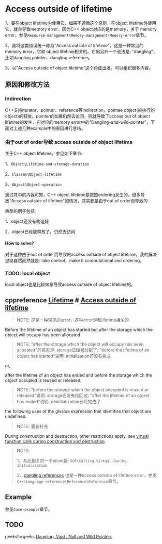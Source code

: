 # Access outside of lifetime

1、要在object lifetime内使用它，如果不遵循这个原则，在object lifetime外使用它，就会导致memory error，因为C++ object对应的是memory，关于 memory error，参见`Resource-management\Memory-management\Memory-error`章节。

2、我将这类错误统一称为"Access outside of lifetime"，这是一种常见的memory error，它和 object lifetime相关的。它的另外一个说法是: "dangling"，比如dangling pointer、dangling reference。

3、以"Access outside of object lifetime"这个角度出发，可以组织很多内容。



## 原因和修改方法

### Indirection

C++支持iterator、pointer、reference等indirection，pointee object(被执行的object)的释放，pointer的如果仍然去访问，则就导致了access out of object lifetime的发生，它对应的memory error中的"Dangling-and-wild-pointer"，下面对上述几种example中的原因进行总结。



### 由于out of order导致 access outside of object lifetime 

关于C++ object lifetime，参见如下章节:

1、`Object\Lifetime-and-storage-duration`

2、`Classes\Object-lifetime`

3、`Object\Object-operation`

通过其中的内容可知，C++ object lifetime是按照ordering发生的。很多导致"Access outside of lifetime"的情况，其实都是由于out of order而导致的

典型的例子包括: 

1、object还没有构造好

2、object已经被释放了，仍然去访问



#### How to solve?

对于这种由于out of order而导致的access outside of object lifetime，我的解决思路自然而然就是: take control，make it computational and ordering。

### TODO: local object

local object也是比较如意导致access outside of object lifetime的。



## cppreference [Lifetime](https://en.cppreference.com/w/cpp/language/lifetime) # [Access outside of lifetime](https://en.cppreference.com/w/cpp/language/lifetime#Access_outside_of_lifetime)

> NOTE: 这是一种常见的error，这种error是和lifetime相关的

Before the lifetime of an object has started but after the storage which the object will occupy has been allocated

> NOTE: "after the storage which the object will occupy has been allocated"的意思是: storage已经被分配了; "before the lifetime of an object has started"说明: initialization还没有完成

or,

after the lifetime of an object has ended and before the storage which the object occupied is reused or released, 

> NOTE: "before the storage which the object occupied is reused or released"说明: storage还没有给回收; "after the lifetime of an object has ended"说明: deinitialization已经完成了

the following uses of the glvalue expression that identifies that object are undefined:

> NOTE: 需要补充

During construction and destruction, other restrictions apply, see [virtual function calls during construction and destruction](https://en.cppreference.com/w/cpp/language/virtual#During_construction_and_destruction).

> NOTE: 
>
> 1、与此相关的一个idiom是: `OOP\Calling-Virtual-During-Initialization`
>
> 2、[dangling references](https://en.cppreference.com/w/cpp/language/reference#Dangling_references) 也是一种access outside of lifetime error，参见`C++\Language-reference\Reference\Reference`章节。

## Example

参见`Case-example`章节。

## TODO



geeksforgeeks [Dangling, Void , Null and Wild Pointers](https://www.geeksforgeeks.org/dangling-void-null-wild-pointers/)

